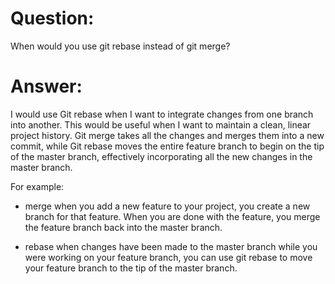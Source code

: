 # Question:
When would you use git rebase instead of git merge?

# Answer:
I would use Git rebase when I want to integrate changes from one branch into another.
This would be useful when I want to maintain a clean, linear project history.
Git merge takes all the changes and merges them into a new commit, 
while Git rebase moves the entire feature branch to begin on the tip of the master branch,
effectively incorporating all the new changes in the master branch.

For example:
- merge when you add a new feature to your project, you create a new branch for that feature.
When you are done with the feature, you merge the feature branch back into the master branch.

- rebase when changes have been made to the master branch while you were working on your feature branch,
you can use git rebase to move your feature branch to the tip of the master branch.

